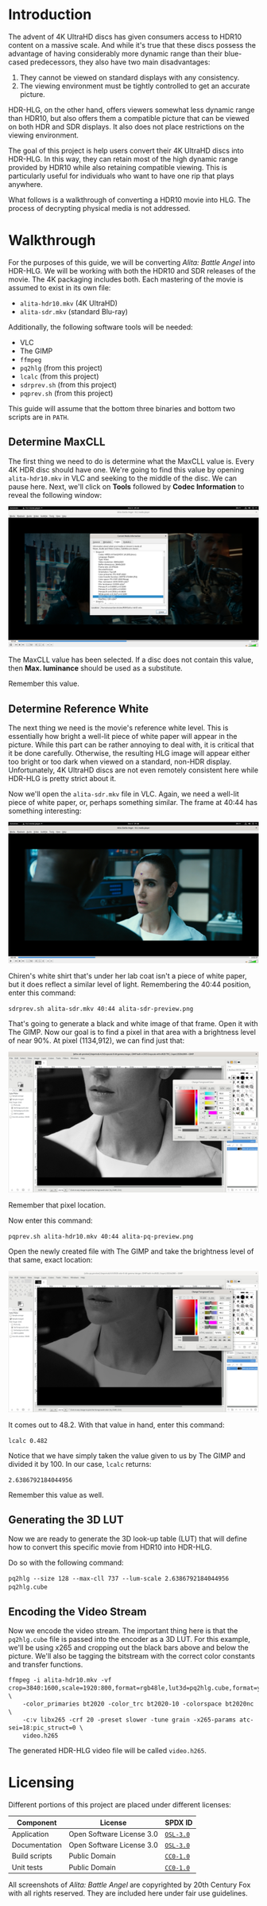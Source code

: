 <!--
    SPDX-FileCopyrightText: 2021 William Swartzendruber <wswartzendruber@gmail.com>

    SPDX-License-Identifier: OSL-3.0
-->

# Introduction

The advent of 4K UltraHD discs has given consumers access to HDR10 content on a massive scale.
And while it's true that these discs possess the advantage of having considerably more dynamic
range than their blue-cased predecessors, they also have two main disadvantages:

1. They cannot be viewed on standard displays with any consistency.
2. The viewing environment must be tightly controlled to get an accurate picture.

HDR-HLG, on the other hand, offers viewers somewhat less dynamic range than HDR10, but also
offers them a compatible picture that can be viewed on both HDR and SDR displays. It also does
not place restrictions on the viewing environment.

The goal of this project is help users convert their 4K UltraHD discs into HDR-HLG. In this way,
they can retain most of the high dynamic range provided by HDR10 while also retaining compatible
viewing. This is particularly useful for individuals who want to have one rip that plays
anywhere.

What follows is a walkthrough of converting a HDR10 movie into HLG. The process of decrypting
physical media is not addressed.

# Walkthrough

For the purposes of this guide, we will be converting *Alita: Battle Angel* into HDR-HLG. We
will be working with both the HDR10 and SDR releases of the movie. The 4K packaging includes
both. Each mastering of the movie is assumed to exist in its own file:

* `alita-hdr10.mkv` (4K UltraHD)
* `alita-sdr.mkv` (standard Blu-ray)

Additionally, the following software tools will be needed:

* VLC
* The GIMP
* `ffmpeg`
* `pq2hlg` (from this project)
* `lcalc` (from this project)
* `sdrprev.sh` (from this project)
* `pqprev.sh` (from this project)

This guide will assume that the bottom three binaries and bottom two scripts are in `PATH`.

## Determine MaxCLL

The first thing we need to do is determine what the MaxCLL value is. Every 4K HDR disc should
have one. We're going to find this value by opening `alita-hdr10.mkv` in VLC and seeking to the
middle of the disc. We can pause here. Next, we'll click on **Tools** followed by **Codec
Information** to reveal the following window:

![](img/determine-maxcll.jpg)

The MaxCLL value has been selected. If a disc does not contain this value, then **Max.
luminance** should be used as a substitute.

Remember this value.

## Determine Reference White

The next thing we need is the movie's reference white level. This is essentially how bright a
well-lit piece of white paper will appear in the picture. While this part can be rather annoying
to deal with, it is critical that it be done carefully. Otherwise, the resulting HLG image will
appear either too bright or too dark when viewed on a standard, non-HDR display. Unfortunately,
4K UltraHD discs are not even remotely consistent here while HDR-HLG is pretty strict about it.

Now we'll open the `alita-sdr.mkv` file in VLC. Again, we need a well-lit piece of white paper,
or, perhaps something similar. The frame at 40:44 has something interesting:

![](img/determine-ref-white-vlc.jpg)

Chiren's white shirt that's under her lab coat isn't a piece of white paper, but it does reflect
a similar level of light. Remembering the 40:44 position, enter this command:

`sdrprev.sh alita-sdr.mkv 40:44 alita-sdr-preview.png`

That's going to generate a black and white image of that frame. Open it with The GIMP. Now our
goal is to find a pixel in that area with a brightness level of near 90%. At pixel (1134,912),
we can find just that:

![](img/determine-ref-white-sdr.jpg)

Remember that pixel location.

Now enter this command:

`pqprev.sh alita-hdr10.mkv 40:44 alita-pq-preview.png`

Open the newly created file with The GIMP and take the brightness level of that same, exact
location:

![](img/determine-ref-white-pq.jpg)

It comes out to 48.2. With that value in hand, enter this command:

`lcalc 0.482`

Notice that we have simply taken the value given to us by The GIMP and divided it by 100. In our
case, `lcalc` returns:

`2.6386792184044956`

Remember this value as well.

## Generating the 3D LUT

Now we are ready to generate the 3D look-up table (LUT) that will define how to convert this
specific movie from HDR10 into HDR-HLG.

Do so with the following command:

`pq2hlg --size 128 --max-cll 737 --lum-scale 2.6386792184044956 pq2hlg.cube`

## Encoding the Video Stream

Now we encode the video stream. The important thing here is that the `pq2hlg.cube` file is
passed into the encoder as a 3D LUT. For this example, we'll be using x265 and cropping out the
black bars above and below the picture. We'll also be tagging the bitstream with the correct
color constants and transfer functions.

```
ffmpeg -i alita-hdr10.mkv -vf crop=3840:1600,scale=1920:800,format=rgb48le,lut3d=pq2hlg.cube,format=yuv420p10le \
    -color_primaries bt2020 -color_trc bt2020-10 -colorspace bt2020nc \
    -c:v libx265 -crf 20 -preset slower -tune grain -x265-params atc-sei=18:pic_struct=0 \
    video.h265
```

The generated HDR-HLG video file will be called `video.h265`.

# Licensing

Different portions of this project are placed under different licenses:

| Component     | License                   | SPDX ID                           |
|---------------|---------------------------|-----------------------------------|
| Application   | Open Software License 3.0 | [`OSL-3.0`](LICENSES/OSL-3.0.txt) |
| Documentation | Open Software License 3.0 | [`OSL-3.0`](LICENSES/OSL-3.0.txt) |
| Build scripts | Public Domain             | [`CC0-1.0`](LICENSES/CC0-1.0.txt) |
| Unit tests    | Public Domain             | [`CC0-1.0`](LICENSES/CC0-1.0.txt) |

All screenshots of *Alita: Battle Angel* are copyrighted by 20th Century Fox with all rights
reserved. They are included here under fair use guidelines.
